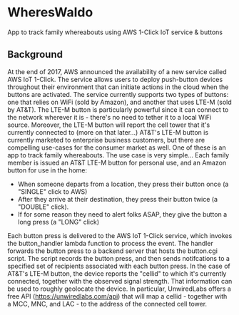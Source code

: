 # WheresWaldo
App to track family whereabouts using AWS 1-Click IoT service &amp; buttons  

## Background
At the end of 2017, AWS announced the availability of a new service called AWS IoT 1-Click.  The service allows users to deploy push-button devices throughout their environment that can initiate actions in the cloud when the buttons are activated.  The service currently supports two types of buttons: one that relies on WiFi (sold by Amazon), and another that uses LTE-M (sold by AT&T).  The LTE-M button is particularly powerful since it can connect to the network wherever it is - there's no need to tether it to a local WiFi source.  Moreover, the LTE-M button will report the cell tower that it's currently connected to (more on that later...)  AT&T's LTE-M button is currently marketed to enterprise business customers, but there are compelling use-cases for the consumer market as well.  One of these is an app to track family whereabouts.  The use case is very simple... Each family member is issued an AT&T LTE-M button for personal use, and an Amazon button for use in the home:  

* When someone departs from a location, they press their button once (a "SINGLE" click to AWS)
* After they arrive at their destination, they press their button twice (a "DOUBLE" click).
* If for some reason they need to alert folks ASAP, they give the button a long press (a "LONG" click)  

Each button press is delivered to the AWS IoT 1-Click service, which invokes the button_handler lambda function to process the event.  The handler forwards the button press to a backend server that hosts the button.cgi script.  The script records the button press, and then sends notifcations to a specified set of recipients associated with each button press.  In the case of AT&T's LTE-M button, the device reports the "cellid" to which it's currently connected, together with the observed signal strength.  That information can be used to roughly geolocate the device.  In particular, UnwiredLabs offers a free API (https://unwiredlabs.com/api) that will map a cellid - together with a MCC, MNC, and LAC - to the address of the connected cell tower.
